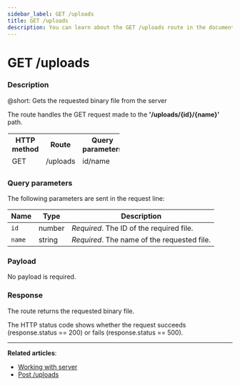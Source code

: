 ```yaml
---
sidebar_label: GET /uploads
title: GET /uploads
description: You can learn about the GET /uploads route in the documentation of the DHTMLX JavaScript Event Calendar library. Browse developer guides and API reference, try out code examples and live demos, and download a free 30-day evaluation version of DHTMLX Event Calendar.
---
```


# GET /uploads

### Description

@short: Gets the requested binary file from the server

The route handles the GET request made to the **'/uploads/{id}/{name}'** path.

<table style="border: 1px solid white; border-collapse: collapse; width:50%">
<thead style="border: 1px solid white; border-collapse: collapse;">
<th style="width:25%">HTTP method</th>
<th style="width:25%">Route</th>
<th style="width:25%">Query parameters</th>
</thead>
<tbody style="border: 1px solid white; border-collapse: collapse">
<tr>
<td>GET</td>
<td>/uploads</td>
<td>id/name</td>
</tr>
</tbody>
</table>

### Query parameters

The following parameters are sent in the request line:

| Name       | Type        | Description |
| ----------- | ----------- | ----------- |
| `id`       |  number   | *Required*. The ID of the required file.|
| `name`       |  string  | *Required*. The name of the requested file.|

### Payload

No payload is required.

### Response

The route returns the requested binary file.

The HTTP status code shows whether the request succeeds (response.status == 200) or fails (response.status == 500).

---

**Related articles**:

- [Working with server](guides/working_with_server.md)
- [Post /uploads](api/provider/rest_routes/post_routes/js_eventcalendar_postupload_route.md)

